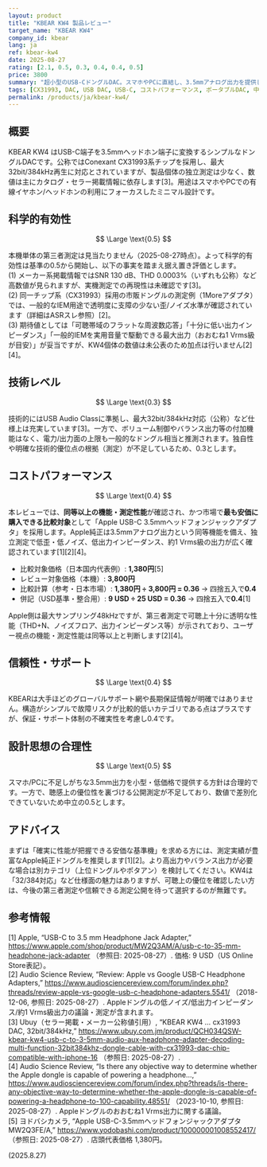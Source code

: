 ```yaml
---
layout: product
title: "KBEAR KW4 製品レビュー"
target_name: "KBEAR KW4"
company_id: kbear
lang: ja
ref: kbear-kw4
date: 2025-08-27
rating: [2.1, 0.5, 0.3, 0.4, 0.4, 0.5]
price: 3800
summary: "超小型のUSB-CドングルDAC。スマホやPCに直結し、3.5mmアナログ出力を提供します。測定データは限定的で、機能面は標準的です。コストパフォーマンスは「Apple USB-C 3.5mmアダプタ」との比較で平均的評価です。"
tags: [CX31993, DAC, USB DAC, USB-C, コストパフォーマンス, ポータブルDAC, 中国]
permalink: /products/ja/kbear-kw4/
---
```

## 概要

KBEAR KW4 はUSB-C端子を3.5mmヘッドホン端子に変換するシンプルなドングルDACです。公称ではConexant CX31993系チップを採用し、最大32bit/384kHz再生に対応とされていますが、製品個体の独立測定は少なく、数値は主にカタログ・セラー掲載情報に依存します[3]。用途はスマホやPCでの有線イヤホン/ヘッドホンの利用にフォーカスしたミニマル設計です。

## 科学的有効性

$$ \Large \text{0.5} $$

本機単体の第三者測定は見当たりません（2025-08-27時点）。よって科学的有効性は基準の0.5から開始し、以下の事実を踏まえ据え置き評価とします。  
(1) メーカー系掲載情報ではSNR 130 dB、THD 0.0003%（いずれも公称）など高数値が見られますが、実機測定での再現性は未確認です[3]。  
(2) 同一チップ系（CX31993）採用の市販ドングルの測定例（1Moreアダプタ）では、一般的なIEM用途で透明度に支障の少ない歪/ノイズ水準が確認されています（詳細はASRスレ参照）[2]。  
(3) 期待値としては「可聴帯域のフラットな周波数応答」「十分に低い出力インピーダンス」「一般的IEMを実用音量で駆動できる最大出力（おおむね1 Vrms級が目安）」が妥当ですが、KW4個体の数値は未公表のため加点は行いません[2][4]。

## 技術レベル

$$ \Large \text{0.3} $$

技術的にはUSB Audio Classに準拠し、最大32bit/384kHz対応（公称）など仕様上は充実しています[3]。一方で、ボリューム制御やバランス出力等の付加機能はなく、電力/出力面の上限も一般的なドングル相当と推測されます。独自性や明確な技術的優位点の根拠（測定）が不足しているため、0.3とします。

## コストパフォーマンス

$$ \Large \text{0.4} $$

本レビューでは、**同等以上の機能・測定性能**が確認され、かつ市場で**最も安価に購入できる比較対象**として「Apple USB-C 3.5mmヘッドフォンジャックアダプタ」を採用します。Apple純正は3.5mmアナログ出力という同等機能を備え、独立測定で低歪・低ノイズ、低出力インピーダンス、約1 Vrms級の出力が広く確認されています[1][2][4]。  
- 比較対象価格（日本国内代表例）: **1,380円**[5]  
- レビュー対象価格（本機）: **3,800円**  
- 比較計算（参考・日本市場）: **1,380円 ÷ 3,800円 = 0.36** → 四捨五入で**0.4**  
- 併記（USD基準・整合用）: **9 USD ÷ 25 USD = 0.36** → 四捨五入で**0.4**[1]

Apple側は最大サンプリング48kHzですが、第三者測定で可聴上十分に透明な性能（THD+N、ノイズフロア、出力インピーダンス等）が示されており、ユーザー視点の機能・測定性能は同等以上と判断します[2][4]。

## 信頼性・サポート

$$ \Large \text{0.4} $$

KBEARは大手ほどのグローバルサポート網や長期保証情報が明確ではありません。構造がシンプルで故障リスクが比較的低いカテゴリである点はプラスですが、保証・サポート体制の不確実性を考慮し0.4です。

## 設計思想の合理性

$$ \Large \text{0.5} $$

スマホ/PCに不足しがちな3.5mm出力を小型・低価格で提供する方針は合理的です。一方で、聴感上の優位性を裏づける公開測定が不足しており、数値で差別化できていないため中立の0.5とします。

## アドバイス

まずは「確実に性能が把握できる安価な基準機」を求める方には、測定実績が豊富なApple純正ドングルを推奨します[1][2]。より高出力やバランス出力が必要な場合は別カテゴリ（上位ドングルやポタアン）を検討してください。KW4は「32/384対応」など仕様面の魅力はありますが、可聴上の優位を確認したい方は、今後の第三者測定や信頼できる測定公開を待って選択するのが無難です。

## 参考情報

[1] Apple, “USB-C to 3.5 mm Headphone Jack Adapter,” https://www.apple.com/shop/product/MW2Q3AM/A/usb-c-to-35-mm-headphone-jack-adapter （参照日: 2025-08-27）. 価格: 9 USD（US Online Store表記）。  
[2] Audio Science Review, “Review: Apple vs Google USB-C Headphone Adapters,” https://www.audiosciencereview.com/forum/index.php?threads/review-apple-vs-google-usb-c-headphone-adapters.5541/ （2018-12-06, 参照日: 2025-08-27）. Appleドングルの低ノイズ/低出力インピーダンス/約1 Vrms級出力の議論・測定が含まれます。  
[3] Ubuy（セラー掲載・メーカー公称値引用）, “KBEAR KW4 … cx31993 DAC, 32bit/384kHz,” https://www.ubuy.com.jm/product/QCH034QSW-kbear-kw4-usb-c-to-3-5mm-audio-aux-headphone-adapter-decoding-multi-function-32bit384khz-dongle-cable-with-cx31993-dac-chip-compatible-with-iphone-16 （参照日: 2025-08-27）.  
[4] Audio Science Review, “Is there any objective way to determine whether the Apple dongle is capable of powering a headphone…,” https://www.audiosciencereview.com/forum/index.php?threads/is-there-any-objective-way-to-determine-whether-the-apple-dongle-is-capable-of-powering-a-headphone-to-100-capability.48551/ （2023-10-10, 参照日: 2025-08-27）. Appleドングルのおおむね1 Vrms出力に関する議論。  
[5] ヨドバシカメラ, “Apple USB-C-3.5mmヘッドフォンジャックアダプタ MW2Q3FE/A,” https://www.yodobashi.com/product/100000001008552417/ （参照日: 2025-08-27）. 店頭代表価格 1,380円。

(2025.8.27)

